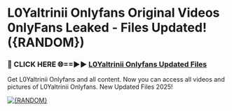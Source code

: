# L0Yaltrinii Onlyfans Original Videos 0nlyFans Leaked - Files Updated! ({RANDOM})

<h3>🔴 CLICK HERE 🌐==►► <a href="https://betterlinks.top/A2PfLJ" rel="nofollow">L0Yaltrinii Onlyfans Updated Files</a></h3>

Get L0Yaltrinii Onlyfans and all content. Now you can access all videos and pictures of L0Yaltrinii Onlyfans. New Updated Files 2025!

[![{RANDOM}](https://i.imgur.com/ppqm5kG.gif)](https://betterlinks.top/A2PfLJ)